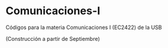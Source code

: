 # Comunicaciones-I
Códigos para la materia Comunicaciones I (EC2422) de la USB

(Construcción a partir de Septiembre)
